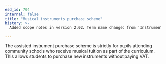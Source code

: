 ```yaml
---
esd_id: 704
internal: false
title: "Musical instruments purchase scheme"
history: >-
  Added scope notes in version 2.02. Term name changed from 'Instrumental provision - assisted purchase scheme' to 'Schools - musical instruments - assisted purchase scheme' in version 3.00. Name changed to 'Musical instrument purchase scheme' in verison 4.00.

---
```


The assisted instrument purchase scheme is strictly for pupils attending community schools who receive musical tuition as part of the curriculum. This allows students to purchase new instruments without paying VAT.

